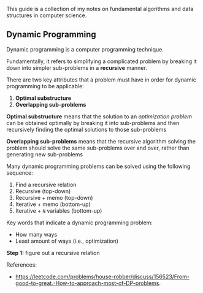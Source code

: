 This guide is a collection of my notes on fundamental algorithms and data structures in computer science.

## Dynamic Programming

Dynamic programming is a computer programming technique.

Fundamentally, it refers to simplifying a complicated problem by breaking it down into simpler sub-problems in a **recursive** manner.

There are two key attributes that a problem must have in order for dynamic programming to be applicable: 
1. **Optimal substructure**
2. **Overlapping sub-problems**

**Optimal substructure** means that the solution to an *optimization problem* can be obtained optimally by breaking it into sub-problems and then recursively finding the optimal solutions to those sub-problems

**Overlapping sub-problems** means that the recursive algorithm solving the problem should solve the same sub-problems over and over, rather than generating new sub-problems

Many dynamic programming problems can be solved using the following sequence:

1. Find a recursive relation
2. Recursive (top-down)
3. Recursive + memo (top-down)
4. Iterative + memo (bottom-up)
5. Iterative + `N` variables (bottom-up)

Key words that indicate a dynamic programming problem:
- How many ways
- Least amount of ways (i.e., optimization)

**Step 1:** figure out a recursive relation

References:
- https://leetcode.com/problems/house-robber/discuss/156523/From-good-to-great.-How-to-approach-most-of-DP-problems.
